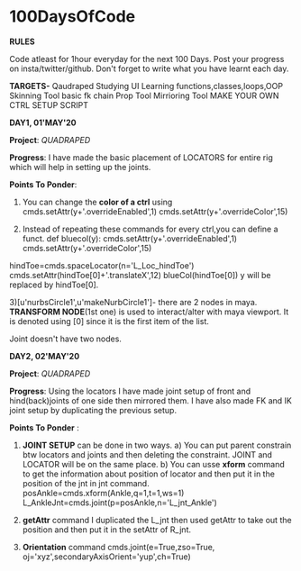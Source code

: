 # 100DaysOfCode

**RULES**

Code atleast for 1hour everyday for the next 100 Days.
Post your progress on insta/twitter/github.
Don't forget to write what you have learnt each day.

**TARGETS-** 
Qaudraped
Studying UI
Learning functions,classes,loops,OOP
Skinning Tool
basic fk chain
Prop Tool
Mirrioring Tool
MAKE YOUR OWN CTRL SETUP SCRIPT



**DAY1, 01'MAY'20**

**Project**:  *QUADRAPED*

**Progress**: I have made the basic placement of LOCATORS for entire rig which will help in setting up the joints.

**Points To Ponder**: 
1) You can change the **color of a ctrl** using cmds.setAttr(y+'.overrideEnabled',1)
                                            cmds.setAttr(y+'.overrideColor',15)
                                            
                                            
2) Instead of repeating these commands for every ctrl,you can define a funct.
def bluecol(y):
       cmds.setAttr(y+'.overrideEnabled',1)
       cmds.setAttr(y+'.overrideColor',15)
       
hindToe=cmds.spaceLocator(n='L_Loc_hindToe')
cmds.setAttr(hindToe[0]+'.translateX',12)
blueCol(hindToe[0]) 
y will be replaced by hindToe[0].


3)[u'nurbsCircle1',u'makeNurbCircle1']- there are 2 nodes in maya. **TRANSFORM NODE**(1st one) is used to interact/alter with maya viewport.
  It is denoted using [0] since it is the first item of the list.
  
  Joint doesn't have two nodes.
       
       
**DAY2,   02'MAY'20**

**Project**: *QUADRAPED*


**Progress**: Using the locators I have made joint setup of front and hind(back)joints of one side then mirrored them.
          I have also made FK and IK joint setup by duplicating the previous setup.
          
          
**Points To Ponder** :
1) **JOINT SETUP** can be done in two ways.
a) You can put parent constrain btw locators and joints and then deleting the constraint. JOINT and LOCATOR will be on the same place.
b) You can usse **xform** command to get the information about position of locator and then put it in the position of the jnt in jnt      command.
posAnkle=cmds.xform(Ankle,q=1,t=1,ws=1)
L_AnkleJnt=cmds.joint(p=posAnkle,n='L_jnt_Ankle')

2) **getAttr** command
I duplicated the L_jnt then used getAttr to take out the position and then put it in the setAttr of R_jnt.

3) **Orientation** command
cmds.joint(e=True,zso=True, oj='xyz',secondaryAxisOrient='yup',ch=True)
       
       
       
                                            
